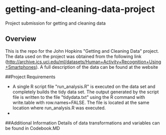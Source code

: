 # getting-and-cleaning-data-project
Project submission for getting and cleaning data

## Overview
This is the repo for the John Hopkins "Getting and Cleaning Data" project. The data used on the project was obtained from the following link (http://archive.ics.uci.edu/ml/datasets/Human+Activity+Recognition+Using+Smartphones). A full description of the data can be found at the website

##Project Requirements
- A single R script file "run_analysis.R" is executed on the data set and completely builds the tidy data set. The output generated by the script file is written to the file "tidydata.txt" using the R command with write.table with row.names=FALSE. The file is located at the same location where run_analysis.R was executed.
- 
##Additional Information
Details of data transformations and variables can be found in Codebook.MD

